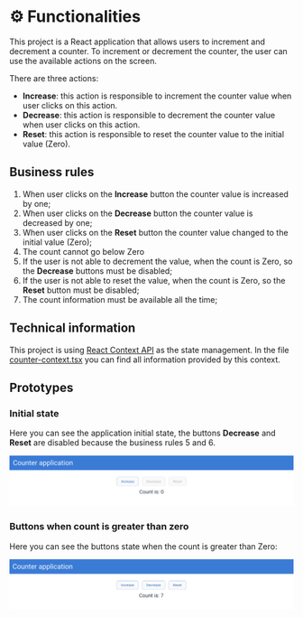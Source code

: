 # ⚙️ Functionalities

This project is a React application that allows users to increment and decrement a counter. To increment or decrement the counter, the user can use the available actions on the screen.

There are three actions:

- **Increase**: this action is responsible to increment the counter value when user clicks on this action.
- **Decrease**: this action is responsible to decrement the counter value when user clicks on this action.
- **Reset**: this action is responsible to reset the counter value to the initial value (Zero).

## Business rules

1. When user clicks on the **Increase** button the counter value is increased by one;
2. When user clicks on the **Decrease** button the counter value is decreased by one;
3. When user clicks on the **Reset** button the counter value changed to the initial value (Zero);
4. The count cannot go below Zero
5. If the user is not able to decrement the value, when the count is Zero, so the **Decrease** buttons must be disabled;
6. If the user is not able to reset the value, when the count is Zero, so the **Reset** button must be disabled;
7. The count information must be available all the time;

## Technical information

This project is using [React Context API](https://react.dev/reference/react/createContext) as the state management. In the file [counter-context.tsx](../src/features/counter/counter-context.tsx) you can find all information provided by this context.

## Prototypes

### Initial state

Here you can see the application initial state, the buttons **Decrease** and **Reset** are disabled because the business rules 5 and 6.

![Initial state of the application with the decrease and reset buttons disabled](assets/counter-initial-state.png)

### Buttons when count is greater than zero

Here you can see the buttons state when the count is greater than Zero:

![Initial state of the application with the decrease and reset buttons disabled](assets/counter-with-increased-value.png)
